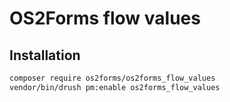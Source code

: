 # OS2Forms flow values

## Installation

```sh
composer require os2forms/os2forms_flow_values
vendor/bin/drush pm:enable os2forms_flow_values
```
